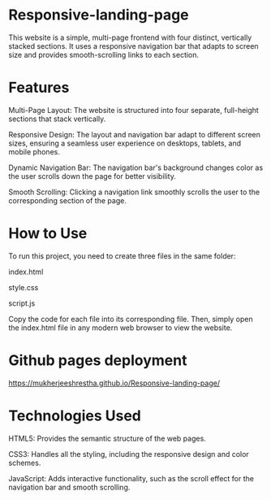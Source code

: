 # Responsive-landing-page
This website is a simple, multi-page frontend with four distinct, vertically stacked sections. It uses a responsive navigation bar that adapts to screen size and provides smooth-scrolling links to each section.

# Features
Multi-Page Layout: The website is structured into four separate, full-height sections that stack vertically.

Responsive Design: The layout and navigation bar adapt to different screen sizes, ensuring a seamless user experience on desktops, tablets, and mobile phones.

Dynamic Navigation Bar: The navigation bar's background changes color as the user scrolls down the page for better visibility.

Smooth Scrolling: Clicking a navigation link smoothly scrolls the user to the corresponding section of the page.

# How to Use
To run this project, you need to create three files in the same folder:

index.html

style.css

script.js

Copy the code for each file into its corresponding file. Then, simply open the index.html file in any modern web browser to view the website.

# Github pages deployment
https://mukherjeeshrestha.github.io/Responsive-landing-page/

# Technologies Used
HTML5: Provides the semantic structure of the web pages.

CSS3: Handles all the styling, including the responsive design and color schemes.

JavaScript: Adds interactive functionality, such as the scroll effect for the navigation bar and smooth scrolling.

